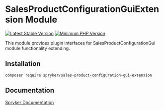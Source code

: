 # SalesProductConfigurationGuiExtension Module
[![Latest Stable Version](https://poser.pugx.org/spryker/sales-product-configuration-gui-extension/v/stable.svg)](https://packagist.org/packages/spryker/sales-product-configuration-gui-extension)
[![Minimum PHP Version](https://img.shields.io/badge/php-%3E%3D%208.0-8892BF.svg)](https://php.net/)

This module provides plugin interfaces for SalesProductConfigurationGui module functionality extending.

## Installation

```
composer require spryker/sales-product-configuration-gui-extension
```

## Documentation

[Spryker Documentation](https://docs.spryker.com)

